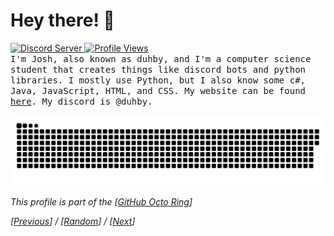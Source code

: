 # Hey there! 👋
<a href='https://discord.gg/mfEFMTSska'>
    <img src='https://img.shields.io/discord/807801054133616650.svg?color=%237289da&label=discord&logo=discord&style=flat-square' alt='Discord Server'>
</a>
<a href='#'>
  <img src='https://hits.seeyoufarm.com/api/count/incr/badge.svg?url=https%3A%2F%2Fgithub.com%2Fduhby%2Fduhby&count_bg=%2344cc11&icon=&icon_color=%23555555&title=Profile%20Views&edge_flat=true' alt='Profile Views'>
</a>
<br>
<samp>
  I'm Josh, also known as duhby, and I'm a computer science student that creates things like discord bots and python libraries. I mostly use Python, but I also know some c#, Java, JavaScript, HTML, and CSS. My website can be found <a href='https://dubs.rip'>here</a>. My discord is @duhby.
</samp>
<br><br>
<picture>
  <source media="(prefers-color-scheme: dark)" srcset="https://raw.githubusercontent.com/duhby/duhby/output/github-contribution-grid-snake-dark.svg">
  <source media="(prefers-color-scheme: light)" srcset="https://raw.githubusercontent.com/duhby/duhby/output/github-contribution-grid-snake.svg">
  <img alt="github contribution grid snake animation" src="https://raw.githubusercontent.com/duhby/duhby/output/github-contribution-grid-snake.svg">
</picture>
<!-- <img src='https://github-readme-stats.vercel.app/api/top-langs?username=duhby&count_private=true&hide=procfile,css&theme=dark&border_color=000000&cache_seconds=1800&layout=compact&langs_count=10&custom_title=Most%20Used%20Coding%20Languages'> -->
<!-- <img src='https://github-readme-stats.vercel.app/api?username=duhby&count_private=true&theme=tokyonight&show_icons=true'> -->
<p><i>This profile is part of the [<a href="https://octo-ring.com/">GitHub Octo Ring</a>]</i></p>  
<p><i>[<a href=https://octo-ring.com/p/duhby/prev>Previous</a>] / [<a href=https://octo-ring.com/p/duhby/random>Random</a>] / [<a href=https://octo-ring.com/p/duhby/next>Next</a>]
